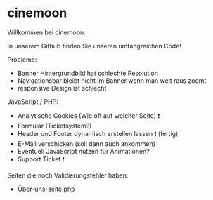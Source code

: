 # cinemoon
Willkommen bei cinemoon.

In unserem Github finden Sie unseren umfangreichen Code!

Probleme:
- Banner Hintergrundbild hat schlechte Resolution
- Navigationsbar bleibt nicht im Banner wenn man weit raus zoomt
- responsive Design ist schlecht

JavaScript / PHP:
- Analytische Cookies (Wie oft auf welcher Seite) ❗
- Formular (Ticketsystem?) 
- Header und Footer dynamisch erstellen lassen ❗ (fertig)
- E-Mail verschicken (soll dann auch ankommen)
- Eventuell JavaScript nutzen für Animationen?
- Support Ticket ❗

Seiten die noch Validierungsfehler haben:
- Über-uns-seite.php